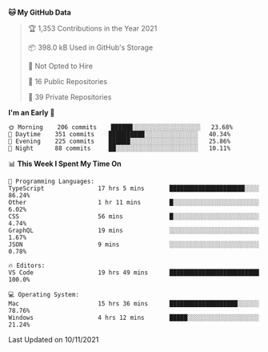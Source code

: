 <!--START_SECTION:waka-->
**🐱 My GitHub Data** 

> 🏆 1,353 Contributions in the Year 2021
 > 
> 📦 398.0 kB Used in GitHub's Storage 
 > 
> 🚫 Not Opted to Hire
 > 
> 📜 16 Public Repositories 
 > 
> 🔑 39 Private Repositories  
 > 
**I'm an Early 🐤** 

```text
🌞 Morning    206 commits    ██████░░░░░░░░░░░░░░░░░░░   23.68% 
🌆 Daytime    351 commits    ██████████░░░░░░░░░░░░░░░   40.34% 
🌃 Evening    225 commits    ██████░░░░░░░░░░░░░░░░░░░   25.86% 
🌙 Night      88 commits     ██░░░░░░░░░░░░░░░░░░░░░░░   10.11%

```


📊 **This Week I Spent My Time On** 

```text
💬 Programming Languages: 
TypeScript               17 hrs 5 mins       █████████████████████░░░░   86.24% 
Other                    1 hr 11 mins        █░░░░░░░░░░░░░░░░░░░░░░░░   6.02% 
CSS                      56 mins             █░░░░░░░░░░░░░░░░░░░░░░░░   4.74% 
GraphQL                  19 mins             ░░░░░░░░░░░░░░░░░░░░░░░░░   1.67% 
JSON                     9 mins              ░░░░░░░░░░░░░░░░░░░░░░░░░   0.78%

🔥 Editors: 
VS Code                  19 hrs 49 mins      █████████████████████████   100.0%

💻 Operating System: 
Mac                      15 hrs 36 mins      ███████████████████░░░░░░   78.76% 
Windows                  4 hrs 12 mins       █████░░░░░░░░░░░░░░░░░░░░   21.24%

```


 Last Updated on 10/11/2021
<!--END_SECTION:waka-->

